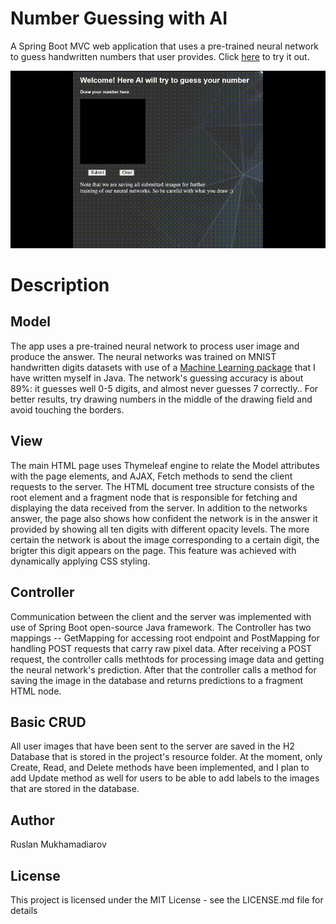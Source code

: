 # Number Guessing with AI

A Spring Boot MVC web application that uses a pre-trained neural network to guess handwritten numbers that user provides. Click [here](https://number-guessing-app-c2a0dae4c4g0cxas.westeurope-01.azurewebsites.net/write-number) to try it out.

![Short demo:](https://github.com/RusFortunat/NumberGuessingWithAI/blob/main/src/main/resources/media/demo.gif)

# Description

## Model

The app uses a pre-trained neural network to process user image and produce the answer. The neural networks was trained on MNIST handwritten digits datasets with use of a [Machine Learning package](https://github.com/RusFortunat/java_ML_library) that I have written myself in Java. The network's guessing accuracy is about 89%: it guesses well 0-5 digits, and almost never guesses 7 correctly.. For better results, try drawing numbers in the middle of the drawing field and avoid touching the borders.


## View

The main HTML page uses Thymeleaf engine to relate the Model attributes with the page elements, and AJAX, Fetch methods to send the client requests to the server. The HTML document tree structure consists of the root element and a fragment node that is responsible for fetching and displaying the data received from the server. In addition to the networks answer, the page also shows how confident the network is in the answer it provided by showing all ten digits with different opacity levels. The more certain the network is about the image corresponding to a certain digit, the brigter this digit appears on the page. This feature was achieved with dynamically applying CSS styling. 


## Controller

Communication between the client and the server was implemented with use of Spring Boot open-source Java framework. The Controller has two mappings -- GetMapping for accessing root endpoint and PostMapping for handling POST requests that carry raw pixel data. After receiving a POST request, the controller calls methtods for processing image data and getting the neural network's prediction. After that the controller calls a method for saving the image in the database and returns predictions to a fragment HTML node.


## Basic CRUD 

All user images that have been sent to the server are saved in the H2 Database that is stored in the project's resource folder. At the moment, only Create, Read, and Delete methods have been implemented, and I plan to add Update method as well for users to be able to add labels to the images that are stored in the database. 


## Author
Ruslan Mukhamadiarov

## License
This project is licensed under the MIT License - see the LICENSE.md file for details
